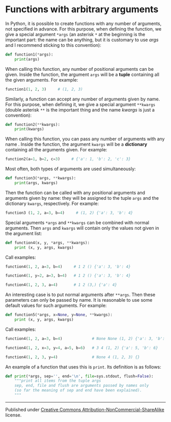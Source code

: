 # Functions with arbitrary arguments

In Python, it is possible to create functions with any number of arguments, not specified in advance. For this purpose, when defining the function, we give a special argument `*args` (an asterisk `*` at the beginning is the important part: the name can be anything, but it is customary to use _args_ and I recommend sticking to this convention):

```python
def function1(*args): 
    print(args)
```
When calling this function, any number of positional arguments can be given. Inside the function, the argument `args` will be a **tuple** containing all the given arguments. For example:

```python
function1(1, 2, 3)     # (1, 2, 3)
```
Similarly, a function can accept any number of arguments given by name. For this purpose, when defining it, we give a special argument `**kwargs` (double asterisk `**` is the important thing and the name _kwargs_ is just a convention):

```python
def function2(**kwargs):
    print(kwargs)
```
When calling this function, you can pass any number of arguments with any name . Inside the function, the argument `kwargs` will be a **dictionary** containing all the arguments given. For example:

```python
function2(a=1, b=2, c=3)     # {'a': 1, 'b': 2, 'c': 3}
```
Most often, both types of arguments are used simultaneously:

```python
def function3(*args, **kwargs): 
    print(args, kwargs)
```
Then the function can be called with any positional arguments and arguments given by name: they will be assigned to the tuple `args` and the dictionary `kwargs`, respectively. For example:

```python
function3 (1, 2, a=3, b=4)     # (1, 2) {'a': 3, 'b': 4}
```
Special arguments `*args` and `**kwargs` can be combined with normal arguments. Then `args` and  `kwargs` will contain only the values ​​not given in the argument list:

```python
def function4(x, y, *args, **kwargs):
    print (x, y, args, kwargs)
```
Call examples:

```python
function4(1, 2, a=3, b=4)     # 1 2 () {'a': 3, 'b': 4}

function4(1, y=2, a=3, b=4)   # 1 2 () {'a': 3, 'b': 4}

function4(1, 2, 3, a=4)       # 1 2 (3,) {'a': 4}
```
An interesting case is to put normal arguments  after `**args`. Then these parameters can only be passed by name. It is reasonable to use some default values for such arguments. For example:

```python
def function5(*args, x=None, y=None, **kwargs):
    print (x, y, args, kwargs)
```
Call examples:

```python
function4(1, 2, a=3, b=4)             # None None (1, 2) {'a': 3, 'b': 4}

function4(1, 2, x=3, y=4, a=5, b=6)   # 3 4 (1, 2) {'a': 5, 'b': 6}

function4(1, 2, 3, y=4)               # None 4 (1, 2, 3) {}
```
An example of a function that uses this is  `print`. Its definition is as follows:

```python
def print(*args, sep='', end='\n', file=sys.stdout, flush=False):
    """print all items from the tuple args
    sep, end, file and flush are arguments passed by names only
    (so far the meaning of sep and end have been explained).
    """
```


<hr/>

Published under [Creative Commons Attribution-NonCommercial-ShareAlike](https://creativecommons.org/licenses/by-nc-sa/4.0/) license.
